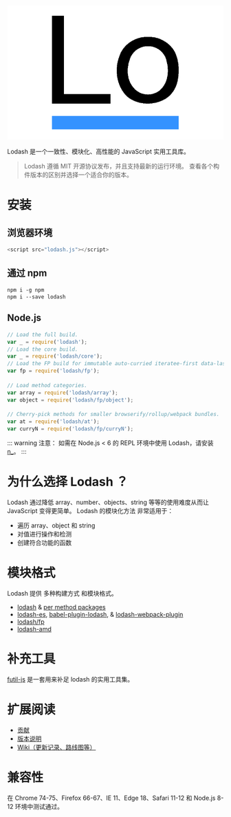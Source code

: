 ![lodash.png](/images/lodash.png)

Lodash 是一个一致性、模块化、高性能的 JavaScript 实用工具库。

> Lodash 遵循 MIT 开源协议发布，并且支持最新的运行环境。 查看各个构件版本的区别并选择一个适合你的版本。

# 安装

## 浏览器环境

```javascript
<script src="lodash.js"></script>
```

## 通过 npm

```shell
npm i -g npm
npm i --save lodash
```

## Node.js

```javascript
// Load the full build.
var _ = require('lodash');
// Load the core build.
var _ = require('lodash/core');
// Load the FP build for immutable auto-curried iteratee-first data-last methods.
var fp = require('lodash/fp');
 
// Load method categories.
var array = require('lodash/array');
var object = require('lodash/fp/object');
 
// Cherry-pick methods for smaller browserify/rollup/webpack bundles.
var at = require('lodash/at');
var curryN = require('lodash/fp/curryN');
```

::: warning 注意：
如需在 Node.js < 6 的 REPL 环境中使用 Lodash，请安装 [n_](https://www.npmjs.com/package/n_)。
:::

# 为什么选择 Lodash ？

Lodash 通过降低 array、number、objects、string 等等的使用难度从而让 JavaScript 变得更简单。 Lodash 的模块化方法 非常适用于：

- 遍历 array、object 和 string
- 对值进行操作和检测
- 创建符合功能的函数

# 模块格式

Lodash 提供 多种构建方式 和模块格式。

- [lodash](https://www.npmjs.com/package/lodash) & [per method packages](https://lodash.com/per-method-packages)
- [lodash-es](https://www.npmjs.com/package/lodash-es), [babel-plugin-lodash](https://www.npmjs.com/package/babel-plugin-lodash), & [lodash-webpack-plugin](https://www.npmjs.com/package/lodash-webpack-plugin)
- [lodash/fp](https://github.com/lodash/lodash/tree/4.17.15-npm/fp)
- [lodash-amd](https://www.npmjs.com/package/lodash-amd)

# 补充工具

[futil-js](https://github.com/smartprocure/futil-js) 是一套用来补足 lodash 的实用工具集。

# 扩展阅读

- [贡献](https://github.com/lodash/lodash/blob/master/.github/CONTRIBUTING.md)
- [版本说明](https://github.com/lodash/lodash/releases/tag/4.0.0)
- [Wiki（更新记录、路线图等）](https://github.com/lodash/lodash/wiki)

# 兼容性

在 Chrome 74-75、Firefox 66-67、IE 11、Edge 18、Safari 11-12 和 Node.js 8-12 环境中测试通过。
